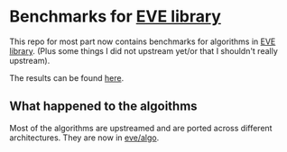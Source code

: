 # Benchmarks for [EVE library](https://github.com/jfalcou/eve)

This repo for most part now contains benchmarks for algorithms in [EVE  library](https://github.com/jfalcou/eve).
(Plus some things I did not upstream yet/or that I shouldn't really upstream).

The results can be found [here](https://denisyaroshevskiy.github.io/unsq_eve/).

## What happened to the algoithms

Most of the algorithms are upstreamed and are ported across different architectures. They are now in [eve/algo](https://github.com/jfalcou/eve/tree/develop/include/eve/algo).
